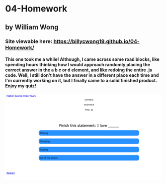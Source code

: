 # 04-Homework
## by William Wong
### Site viewable here: https://billycwong19.github.io/04-Homework/
#### This one took me a while! Although, I came across some road blocks, like spending hours thinking how I would approach randomly placing the correct answer in the a b c or d element, and like redoing the entire .js code. Well, I still don't have the answer in a different place each time and I'm currently working on it, but I finally came to a solid finished product. Enjoy my quiz!
##### ![ScreenShot](./images/screenshot.png "screen shot of quiz")